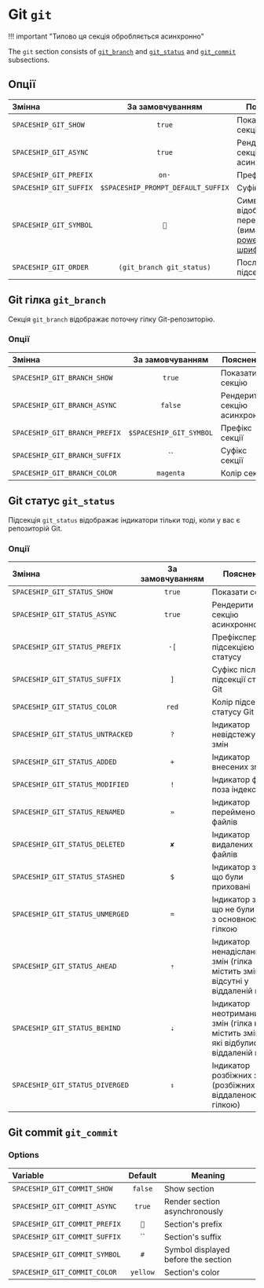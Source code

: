 # Git `git`

!!! important "Типово ця секція обробляється асинхронно"

The `git` section consists of [`git_branch`](#git-branch-git_branch) and [`git_status`](#git-status-git_status) and [`git_commit`](#git-commit-git_commit) subsections.

## Опції

| Змінна                 |          За замовчуванням          | Пояснення                                                                                               |
|:---------------------- |:----------------------------------:| ------------------------------------------------------------------------------------------------------- |
| `SPACESHIP_GIT_SHOW`   |               `true`               | Показати секцію                                                                                         |
| `SPACESHIP_GIT_ASYNC`  |               `true`               | Рендерити секцію асинхронно                                                                             |
| `SPACESHIP_GIT_PREFIX` |               `on·`                | Префікс секції                                                                                          |
| `SPACESHIP_GIT_SUFFIX` | `$SPACESHIP_PROMPT_DEFAULT_SUFFIX` | Суфікс секції                                                                                           |
| `SPACESHIP_GIT_SYMBOL` |                ``                 | Символ, що відображається перед секцією (вимагає [powerline шрифт](https://github.com/powerline/fonts)) |
| `SPACESHIP_GIT_ORDER`  |     `(git_branch git_status)`      | Послідовність підсекцій git                                                                             |

## Git гілка `git_branch`

Секція `git_branch` відображає поточну гілку Git-репозиторію.

### Опції

| Змінна                        |    За замовчуванням     | Пояснення                   |
|:----------------------------- |:-----------------------:| --------------------------- |
| `SPACESHIP_GIT_BRANCH_SHOW`   |         `true`          | Показати секцію             |
| `SPACESHIP_GIT_BRANCH_ASYNC`  |         `false`         | Рендерити секцію асинхронно |
| `SPACESHIP_GIT_BRANCH_PREFIX` | `$SPACESHIP_GIT_SYMBOL` | Префікс секції              |
| `SPACESHIP_GIT_BRANCH_SUFFIX` |           ``            | Суфікс секції               |
| `SPACESHIP_GIT_BRANCH_COLOR`  |        `magenta`        | Колір секції                |

## Git статус `git_status`

Підсекція `git_status` відображає індикатори тільки тоді, коли у вас є репозиторій Git.

### Опції

| Змінна                           | За замовчуванням | Пояснення                                                                             |
|:-------------------------------- |:----------------:| ------------------------------------------------------------------------------------- |
| `SPACESHIP_GIT_STATUS_SHOW`      |      `true`      | Показати секцію                                                                       |
| `SPACESHIP_GIT_STATUS_ASYNC`     |      `true`      | Рендерити секцію асинхронно                                                           |
| `SPACESHIP_GIT_STATUS_PREFIX`    |       `·[`       | Префіксперед підсекцією Git-статусу                                                   |
| `SPACESHIP_GIT_STATUS_SUFFIX`    |       `]`        | Суфікс після підсекції статусу Git                                                    |
| `SPACESHIP_GIT_STATUS_COLOR`     |      `red`       | Колір підсекції статусу Git                                                           |
| `SPACESHIP_GIT_STATUS_UNTRACKED` |       `?`        | Індикатор невідстежуваних змін                                                        |
| `SPACESHIP_GIT_STATUS_ADDED`     |       `+`        | Індикатор внесених змін                                                               |
| `SPACESHIP_GIT_STATUS_MODIFIED`  |       `!`        | Індикатор файлів поза індексом                                                        |
| `SPACESHIP_GIT_STATUS_RENAMED`   |       `»`        | Індикатор перейменованих файлів                                                       |
| `SPACESHIP_GIT_STATUS_DELETED`   |       `✘`        | Індикатор видалених файлів                                                            |
| `SPACESHIP_GIT_STATUS_STASHED`   |       `$`        | Індикатор змін, що були приховані                                                     |
| `SPACESHIP_GIT_STATUS_UNMERGED`  |       `=`        | Індикатор змін, що не були злиті з основною гілкою                                    |
| `SPACESHIP_GIT_STATUS_AHEAD`     |       `⇡`        | Індикатор ненадісланих змін (гілка містить зміни відсутні у віддаленій гілці)         |
| `SPACESHIP_GIT_STATUS_BEHIND`    |       `⇣`        | Індикатор неотриманих змін (гілка не містить зміни, які відбулись у віддаленій гілці) |
| `SPACESHIP_GIT_STATUS_DIVERGED`  |       `⇕`        | Індикатор розбіжних змін (розбіжних із віддаленою гілкою)                             |

## Git commit `git_commit`

### Options

| Variable                      |         Default         | Meaning                       |
|:----------------------------- |:-----------------------:| ----------------------------- |
| `SPACESHIP_GIT_COMMIT_SHOW`   |         `false`          | Show section                  |
| `SPACESHIP_GIT_COMMIT_ASYNC`  |         `true`         | Render section asynchronously |
| `SPACESHIP_GIT_COMMIT_PREFIX` | `` | Section's prefix              |
| `SPACESHIP_GIT_COMMIT_SUFFIX` |           ``            | Section's suffix              |
| `SPACESHIP_GIT_COMMIT_SYMBOL` |               `#`                 | Symbol displayed before the section |
| `SPACESHIP_GIT_COMMIT_COLOR`  |        `yellow`        | Section's color               |
